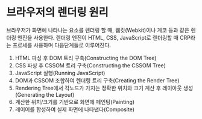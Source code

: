 # 브라우저의 렌더링 원리 
브라우저가 화면에 나타나는 요소를 렌더링 할 때, 웹킷(Webkit)이나 게코 등과 같은 렌더링 엔진을 사용한다. 렌더링 엔진이 HTML, CSS, JavaScript로 렌더링할 때 CRP라는 프로세를 사용하며 다음단계들로 이루어진다.
1. HTML 파싱 후 DOM 트리 구축(Constructing the DOM Tree)
2. CSS 파싱 후 CSSOM 트리 구축(Constructing the CSSOM Tree)
3. JavaScript 실행(Running JavaScript)
4. DOM과 CSSOM 조합하여 렌더링 트리 구축(Creating the Render Tree)
5. Rendering Tree에서 각노드가 가지는 정확한 위치와 크기 계산 후 레이아웃 생성(Generating the Layout)
6. 계산한 위치/크기를 기반으로 화면에 페인팅(Painting)
7. 레이어를 합성하여 실제 화면에 나타낸다(Composite)

